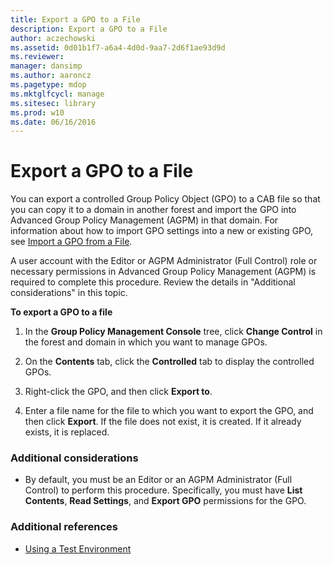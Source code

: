 ```yaml
---
title: Export a GPO to a File
description: Export a GPO to a File
author: aczechowski
ms.assetid: 0d01b1f7-a6a4-4d0d-9aa7-2d6f1ae93d9d
ms.reviewer: 
manager: dansimp
ms.author: aaroncz
ms.pagetype: mdop
ms.mktglfcycl: manage
ms.sitesec: library
ms.prod: w10
ms.date: 06/16/2016
---
```



# Export a GPO to a File


You can export a controlled Group Policy Object (GPO) to a CAB file so that you can copy it to a domain in another forest and import the GPO into Advanced Group Policy Management (AGPM) in that domain. For information about how to import GPO settings into a new or existing GPO, see [Import a GPO from a File](import-a-gpo-from-a-file-ed.md).

A user account with the Editor or AGPM Administrator (Full Control) role or necessary permissions in Advanced Group Policy Management (AGPM) is required to complete this procedure. Review the details in "Additional considerations" in this topic.

**To export a GPO to a file**

1.  In the **Group Policy Management Console** tree, click **Change Control** in the forest and domain in which you want to manage GPOs.

2.  On the **Contents** tab, click the **Controlled** tab to display the controlled GPOs.

3.  Right-click the GPO, and then click **Export to**.

4.  Enter a file name for the file to which you want to export the GPO, and then click **Export**. If the file does not exist, it is created. If it already exists, it is replaced.

### Additional considerations

-   By default, you must be an Editor or an AGPM Administrator (Full Control) to perform this procedure. Specifically, you must have **List Contents**, **Read Settings**, and **Export GPO** permissions for the GPO.

### Additional references

-   [Using a Test Environment](using-a-test-environment.md)

 

 





